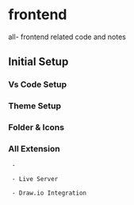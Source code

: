 # frontend
all- frontend related code and notes


## Initial Setup 

### Vs Code Setup


### Theme Setup



### Folder & Icons



### All Extension 

     - 

     - Live Server

     - Draw.io Integration

